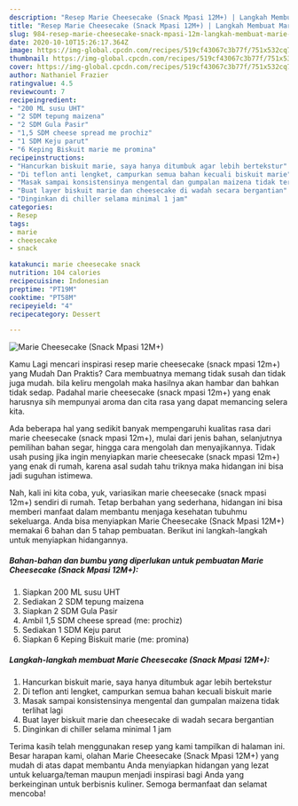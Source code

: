 ```yaml
---
description: "Resep Marie Cheesecake (Snack Mpasi 12M+) | Langkah Membuat Marie Cheesecake (Snack Mpasi 12M+) Yang Mudah Dan Praktis"
title: "Resep Marie Cheesecake (Snack Mpasi 12M+) | Langkah Membuat Marie Cheesecake (Snack Mpasi 12M+) Yang Mudah Dan Praktis"
slug: 984-resep-marie-cheesecake-snack-mpasi-12m-langkah-membuat-marie-cheesecake-snack-mpasi-12m-yang-mudah-dan-praktis
date: 2020-10-10T15:26:17.364Z
image: https://img-global.cpcdn.com/recipes/519cf43067c3b77f/751x532cq70/marie-cheesecake-snack-mpasi-12m-foto-resep-utama.jpg
thumbnail: https://img-global.cpcdn.com/recipes/519cf43067c3b77f/751x532cq70/marie-cheesecake-snack-mpasi-12m-foto-resep-utama.jpg
cover: https://img-global.cpcdn.com/recipes/519cf43067c3b77f/751x532cq70/marie-cheesecake-snack-mpasi-12m-foto-resep-utama.jpg
author: Nathaniel Frazier
ratingvalue: 4.5
reviewcount: 7
recipeingredient:
- "200 ML susu UHT"
- "2 SDM tepung maizena"
- "2 SDM Gula Pasir"
- "1,5 SDM cheese spread me prochiz"
- "1 SDM Keju parut"
- "6 Keping Biskuit marie me promina"
recipeinstructions:
- "Hancurkan biskuit marie, saya hanya ditumbuk agar lebih bertekstur"
- "Di teflon anti lengket, campurkan semua bahan kecuali biskuit marie"
- "Masak sampai konsistensinya mengental dan gumpalan maizena tidak terlihat lagi"
- "Buat layer biskuit marie dan cheesecake di wadah secara bergantian"
- "Dinginkan di chiller selama minimal 1 jam"
categories:
- Resep
tags:
- marie
- cheesecake
- snack

katakunci: marie cheesecake snack 
nutrition: 104 calories
recipecuisine: Indonesian
preptime: "PT19M"
cooktime: "PT58M"
recipeyield: "4"
recipecategory: Dessert

---
```



![Marie Cheesecake (Snack Mpasi 12M+)](https://img-global.cpcdn.com/recipes/519cf43067c3b77f/751x532cq70/marie-cheesecake-snack-mpasi-12m-foto-resep-utama.jpg)

Kamu Lagi mencari inspirasi resep marie cheesecake (snack mpasi 12m+) yang Mudah Dan Praktis? Cara membuatnya memang tidak susah dan tidak juga mudah. bila keliru mengolah maka hasilnya akan hambar dan bahkan tidak sedap. Padahal marie cheesecake (snack mpasi 12m+) yang enak harusnya sih mempunyai aroma dan cita rasa yang dapat memancing selera kita.

Ada beberapa hal yang sedikit banyak mempengaruhi kualitas rasa dari marie cheesecake (snack mpasi 12m+), mulai dari jenis bahan, selanjutnya pemilihan bahan segar, hingga cara mengolah dan menyajikannya. Tidak usah pusing jika ingin menyiapkan marie cheesecake (snack mpasi 12m+) yang enak di rumah, karena asal sudah tahu triknya maka hidangan ini bisa jadi suguhan istimewa.




Nah, kali ini kita coba, yuk, variasikan marie cheesecake (snack mpasi 12m+) sendiri di rumah. Tetap berbahan yang sederhana, hidangan ini bisa memberi manfaat dalam membantu menjaga kesehatan tubuhmu sekeluarga. Anda bisa menyiapkan Marie Cheesecake (Snack Mpasi 12M+) memakai 6 bahan dan 5 tahap pembuatan. Berikut ini langkah-langkah untuk menyiapkan hidangannya.

<!--inarticleads1-->

##### Bahan-bahan dan bumbu yang diperlukan untuk pembuatan Marie Cheesecake (Snack Mpasi 12M+):

1. Siapkan 200 ML susu UHT
1. Sediakan 2 SDM tepung maizena
1. Siapkan 2 SDM Gula Pasir
1. Ambil 1,5 SDM cheese spread (me: prochiz)
1. Sediakan 1 SDM Keju parut
1. Siapkan 6 Keping Biskuit marie (me: promina)




<!--inarticleads2-->

##### Langkah-langkah membuat Marie Cheesecake (Snack Mpasi 12M+):

1. Hancurkan biskuit marie, saya hanya ditumbuk agar lebih bertekstur
1. Di teflon anti lengket, campurkan semua bahan kecuali biskuit marie
1. Masak sampai konsistensinya mengental dan gumpalan maizena tidak terlihat lagi
1. Buat layer biskuit marie dan cheesecake di wadah secara bergantian
1. Dinginkan di chiller selama minimal 1 jam




Terima kasih telah menggunakan resep yang kami tampilkan di halaman ini. Besar harapan kami, olahan Marie Cheesecake (Snack Mpasi 12M+) yang mudah di atas dapat membantu Anda menyiapkan hidangan yang lezat untuk keluarga/teman maupun menjadi inspirasi bagi Anda yang berkeinginan untuk berbisnis kuliner. Semoga bermanfaat dan selamat mencoba!
